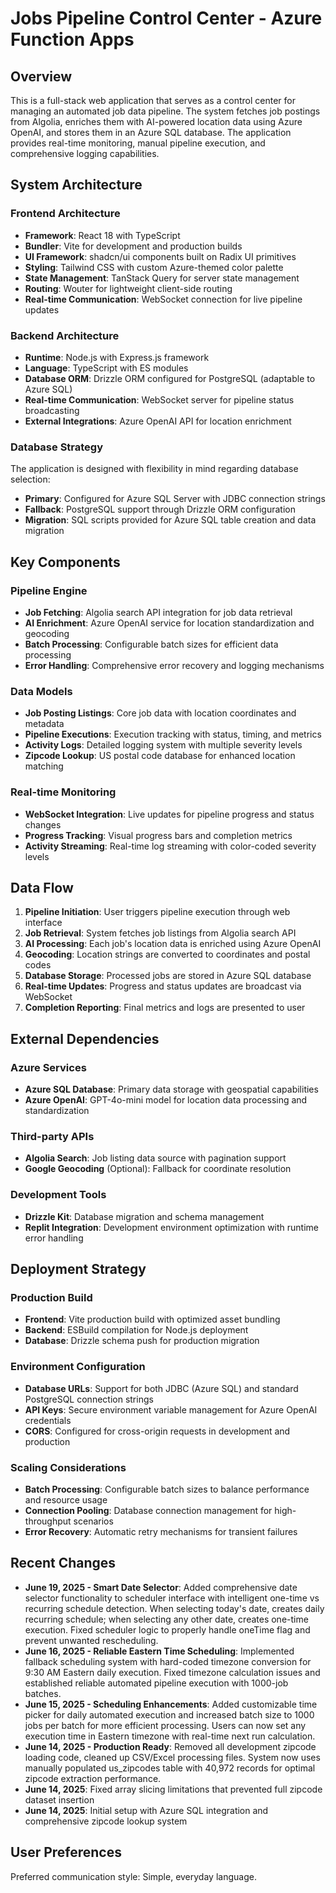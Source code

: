 # Jobs Pipeline Control Center - Azure Function Apps

## Overview

This is a full-stack web application that serves as a control center for managing an automated job data pipeline. The system fetches job postings from Algolia, enriches them with AI-powered location data using Azure OpenAI, and stores them in an Azure SQL database. The application provides real-time monitoring, manual pipeline execution, and comprehensive logging capabilities.

## System Architecture

### Frontend Architecture
- **Framework**: React 18 with TypeScript
- **Bundler**: Vite for development and production builds
- **UI Framework**: shadcn/ui components built on Radix UI primitives
- **Styling**: Tailwind CSS with custom Azure-themed color palette
- **State Management**: TanStack Query for server state management
- **Routing**: Wouter for lightweight client-side routing
- **Real-time Communication**: WebSocket connection for live pipeline updates

### Backend Architecture
- **Runtime**: Node.js with Express.js framework
- **Language**: TypeScript with ES modules
- **Database ORM**: Drizzle ORM configured for PostgreSQL (adaptable to Azure SQL)
- **Real-time Communication**: WebSocket server for pipeline status broadcasting
- **External Integrations**: Azure OpenAI API for location enrichment

### Database Strategy
The application is designed with flexibility in mind regarding database selection:
- **Primary**: Configured for Azure SQL Server with JDBC connection strings
- **Fallback**: PostgreSQL support through Drizzle ORM configuration
- **Migration**: SQL scripts provided for Azure SQL table creation and data migration

## Key Components

### Pipeline Engine
- **Job Fetching**: Algolia search API integration for job data retrieval
- **AI Enrichment**: Azure OpenAI service for location standardization and geocoding
- **Batch Processing**: Configurable batch sizes for efficient data processing
- **Error Handling**: Comprehensive error recovery and logging mechanisms

### Data Models
- **Job Posting Listings**: Core job data with location coordinates and metadata
- **Pipeline Executions**: Execution tracking with status, timing, and metrics
- **Activity Logs**: Detailed logging system with multiple severity levels
- **Zipcode Lookup**: US postal code database for enhanced location matching

### Real-time Monitoring
- **WebSocket Integration**: Live updates for pipeline progress and status changes
- **Progress Tracking**: Visual progress bars and completion metrics
- **Activity Streaming**: Real-time log streaming with color-coded severity levels

## Data Flow

1. **Pipeline Initiation**: User triggers pipeline execution through web interface
2. **Job Retrieval**: System fetches job listings from Algolia search API
3. **AI Processing**: Each job's location data is enriched using Azure OpenAI
4. **Geocoding**: Location strings are converted to coordinates and postal codes
5. **Database Storage**: Processed jobs are stored in Azure SQL database
6. **Real-time Updates**: Progress and status updates are broadcast via WebSocket
7. **Completion Reporting**: Final metrics and logs are presented to user

## External Dependencies

### Azure Services
- **Azure SQL Database**: Primary data storage with geospatial capabilities
- **Azure OpenAI**: GPT-4o-mini model for location data processing and standardization

### Third-party APIs
- **Algolia Search**: Job listing data source with pagination support
- **Google Geocoding** (Optional): Fallback for coordinate resolution

### Development Tools
- **Drizzle Kit**: Database migration and schema management
- **Replit Integration**: Development environment optimization with runtime error handling

## Deployment Strategy

### Production Build
- **Frontend**: Vite production build with optimized asset bundling
- **Backend**: ESBuild compilation for Node.js deployment
- **Database**: Drizzle schema push for production migration

### Environment Configuration
- **Database URLs**: Support for both JDBC (Azure SQL) and standard PostgreSQL connection strings
- **API Keys**: Secure environment variable management for Azure OpenAI credentials
- **CORS**: Configured for cross-origin requests in development and production

### Scaling Considerations
- **Batch Processing**: Configurable batch sizes to balance performance and resource usage
- **Connection Pooling**: Database connection management for high-throughput scenarios
- **Error Recovery**: Automatic retry mechanisms for transient failures

## Recent Changes
- **June 19, 2025 - Smart Date Selector**: Added comprehensive date selector functionality to scheduler interface with intelligent one-time vs recurring schedule detection. When selecting today's date, creates daily recurring schedule; when selecting any other date, creates one-time execution. Fixed scheduler logic to properly handle oneTime flag and prevent unwanted rescheduling.
- **June 16, 2025 - Reliable Eastern Time Scheduling**: Implemented fallback scheduling system with hard-coded timezone conversion for 9:30 AM Eastern daily execution. Fixed timezone calculation issues and established reliable automated pipeline execution with 1000-job batches.
- **June 15, 2025 - Scheduling Enhancements**: Added customizable time picker for daily automated execution and increased batch size to 1000 jobs per batch for more efficient processing. Users can now set any execution time in Eastern timezone with real-time next run calculation.
- **June 14, 2025 - Production Ready**: Removed all development zipcode loading code, cleaned up CSV/Excel processing files. System now uses manually populated us_zipcodes table with 40,972 records for optimal zipcode extraction performance.
- **June 14, 2025**: Fixed array slicing limitations that prevented full zipcode dataset insertion
- **June 14, 2025**: Initial setup with Azure SQL integration and comprehensive zipcode lookup system

## User Preferences

Preferred communication style: Simple, everyday language.